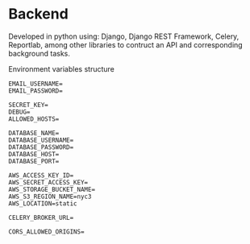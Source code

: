 # Backend

Developed in python using: Django, Django REST Framework, Celery, Reportlab, among other libraries to contruct an API and corresponding background tasks.

Environment variables structure

```
EMAIL_USERNAME=
EMAIL_PASSWORD=

SECRET_KEY=
DEBUG=
ALLOWED_HOSTS=

DATABASE_NAME=
DATABASE_USERNAME=
DATABASE_PASSWORD=
DATABASE_HOST=
DATABASE_PORT=

AWS_ACCESS_KEY_ID=
AWS_SECRET_ACCESS_KEY=
AWS_STORAGE_BUCKET_NAME=
AWS_S3_REGION_NAME=nyc3
AWS_LOCATION=static

CELERY_BROKER_URL=

CORS_ALLOWED_ORIGINS=
```
